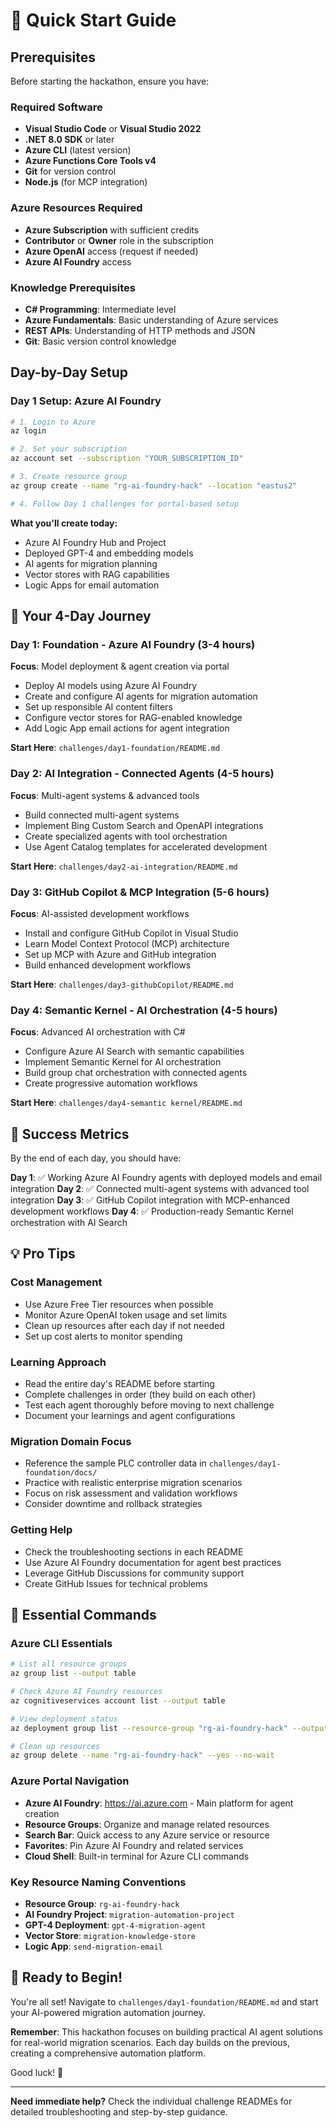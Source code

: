 # 🚀 Quick Start Guide

## Prerequisites

Before starting the hackathon, ensure you have:

### Required Software
- **Visual Studio Code** or **Visual Studio 2022**
- **.NET 8.0 SDK** or later
- **Azure CLI** (latest version)
- **Azure Functions Core Tools v4**
- **Git** for version control
- **Node.js** (for MCP integration)

### Azure Resources Required
- **Azure Subscription** with sufficient credits
- **Contributor** or **Owner** role in the subscription
- **Azure OpenAI** access (request if needed)
- **Azure AI Foundry** access

### Knowledge Prerequisites
- **C# Programming**: Intermediate level
- **Azure Fundamentals**: Basic understanding of Azure services
- **REST APIs**: Understanding of HTTP methods and JSON
- **Git**: Basic version control knowledge

## Day-by-Day Setup

### Day 1 Setup: Azure AI Foundry
```bash
# 1. Login to Azure
az login

# 2. Set your subscription
az account set --subscription "YOUR_SUBSCRIPTION_ID"

# 3. Create resource group
az group create --name "rg-ai-foundry-hack" --location "eastus2"

# 4. Follow Day 1 challenges for portal-based setup
```

**What you'll create today:**
- Azure AI Foundry Hub and Project
- Deployed GPT-4 and embedding models
- AI agents for migration planning
- Vector stores with RAG capabilities
- Logic Apps for email automation

## 📅 Your 4-Day Journey

### Day 1: Foundation - Azure AI Foundry (3-4 hours)
**Focus**: Model deployment & agent creation via portal
- Deploy AI models using Azure AI Foundry
- Create and configure AI agents for migration automation
- Set up responsible AI content filters
- Configure vector stores for RAG-enabled knowledge
- Add Logic App email actions for agent integration

**Start Here**: `challenges/day1-foundation/README.md`

### Day 2: AI Integration - Connected Agents (4-5 hours)
**Focus**: Multi-agent systems & advanced tools
- Build connected multi-agent systems
- Implement Bing Custom Search and OpenAPI integrations
- Create specialized agents with tool orchestration
- Use Agent Catalog templates for accelerated development

**Start Here**: `challenges/day2-ai-integration/README.md`

### Day 3: GitHub Copilot & MCP Integration (5-6 hours)
**Focus**: AI-assisted development workflows
- Install and configure GitHub Copilot in Visual Studio
- Learn Model Context Protocol (MCP) architecture
- Set up MCP with Azure and GitHub integration
- Build enhanced development workflows

**Start Here**: `challenges/day3-githubCopilot/README.md`

### Day 4: Semantic Kernel - AI Orchestration (4-5 hours)
**Focus**: Advanced AI orchestration with C#
- Configure Azure AI Search with semantic capabilities
- Implement Semantic Kernel for AI orchestration
- Build group chat orchestration with connected agents
- Create progressive automation workflows

**Start Here**: `challenges/day4-semantic kernel/README.md`

## 🎯 Success Metrics

By the end of each day, you should have:

**Day 1**: ✅ Working Azure AI Foundry agents with deployed models and email integration
**Day 2**: ✅ Connected multi-agent systems with advanced tool integration
**Day 3**: ✅ GitHub Copilot integration with MCP-enhanced development workflows
**Day 4**: ✅ Production-ready Semantic Kernel orchestration with AI Search

## 💡 Pro Tips

### Cost Management
- Use Azure Free Tier resources when possible
- Monitor Azure OpenAI token usage and set limits
- Clean up resources after each day if not needed
- Set up cost alerts to monitor spending

### Learning Approach
- Read the entire day's README before starting
- Complete challenges in order (they build on each other)
- Test each agent thoroughly before moving to next challenge
- Document your learnings and agent configurations

### Migration Domain Focus
- Reference the sample PLC controller data in `challenges/day1-foundation/docs/`
- Practice with realistic enterprise migration scenarios
- Focus on risk assessment and validation workflows
- Consider downtime and rollback strategies

### Getting Help
- Check the troubleshooting sections in each README
- Use Azure AI Foundry documentation for agent best practices
- Leverage GitHub Discussions for community support
- Create GitHub Issues for technical problems

## 🔧 Essential Commands

### Azure CLI Essentials
```bash
# List all resource groups
az group list --output table

# Check Azure AI Foundry resources
az cognitiveservices account list --output table

# View deployment status
az deployment group list --resource-group "rg-ai-foundry-hack" --output table

# Clean up resources
az group delete --name "rg-ai-foundry-hack" --yes --no-wait
```

### Azure Portal Navigation
- **Azure AI Foundry**: https://ai.azure.com - Main platform for agent creation
- **Resource Groups**: Organize and manage related resources
- **Search Bar**: Quick access to any Azure service or resource
- **Favorites**: Pin Azure AI Foundry and related services
- **Cloud Shell**: Built-in terminal for Azure CLI commands

### Key Resource Naming Conventions
- **Resource Group**: `rg-ai-foundry-hack`
- **AI Foundry Project**: `migration-automation-project`
- **GPT-4 Deployment**: `gpt-4-migration-agent`
- **Vector Store**: `migration-knowledge-store`
- **Logic App**: `send-migration-email`

## 🎉 Ready to Begin!

You're all set! Navigate to `challenges/day1-foundation/README.md` and start your AI-powered migration automation journey.

**Remember**: This hackathon focuses on building practical AI agent solutions for real-world migration scenarios. Each day builds on the previous, creating a comprehensive automation platform.

Good luck! 🚀

---

**Need immediate help?** Check the individual challenge READMEs for detailed troubleshooting and step-by-step guidance.
